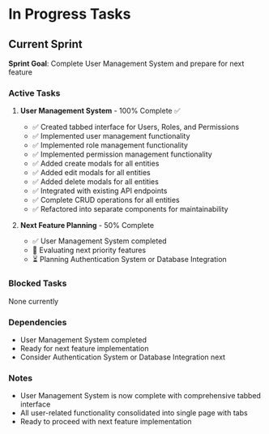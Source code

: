 # In Progress Tasks

## Current Sprint
**Sprint Goal**: Complete User Management System and prepare for next feature

### Active Tasks
1. **User Management System** - 100% Complete ✅
   - ✅ Created tabbed interface for Users, Roles, and Permissions
   - ✅ Implemented user management functionality
   - ✅ Implemented role management functionality
   - ✅ Implemented permission management functionality
   - ✅ Added create modals for all entities
   - ✅ Added edit modals for all entities
   - ✅ Added delete modals for all entities
   - ✅ Integrated with existing API endpoints
   - ✅ Complete CRUD operations for all entities
   - ✅ Refactored into separate components for maintainability

2. **Next Feature Planning** - 50% Complete
   - ✅ User Management System completed
   - 🔄 Evaluating next priority features
   - ⏳ Planning Authentication System or Database Integration

### Blocked Tasks
None currently

### Dependencies
- User Management System completed
- Ready for next feature implementation
- Consider Authentication System or Database Integration next

### Notes
- User Management System is now complete with comprehensive tabbed interface
- All user-related functionality consolidated into single page with tabs
- Ready to proceed with next feature implementation 